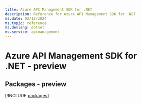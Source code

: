 ```yaml
---
title: Azure API Management SDK for .NET
description: Reference for Azure API Management SDK for .NET
ms.date: 03/12/2024
ms.topic: reference
ms.devlang: dotnet
ms.service: apimanagement
---
```

# Azure API Management SDK for .NET - preview
## Packages - preview
[!INCLUDE [packages](api-management-index.md)]